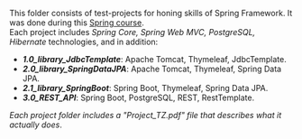 This folder consists of test-projects for honing skills of Spring Framework. It was done during this [Spring course](https://www.udemy.com/share/106mco/). \
Each project includes *Spring Core, Spring Web MVC, PostgreSQL, Hibernate* technologies, and in addition:
* ***1.0_library_JdbcTemplate***:   Apache Tomcat, Thymeleaf, JdbcTemplate.
* ***2.0_library_SpringDataJPA***:  Apache Tomcat, Thymeleaf, Spring Data JPA.
* ***2.1_library_SpringBoot***:     Spring Boot, Thymeleaf, Spring Data JPA.
* ***3.0_REST_API***:               Spring Boot, PostgreSQL, REST, RestTemplate.

*Each project folder includes a "Project_TZ.pdf" file that describes what it actually does*.
